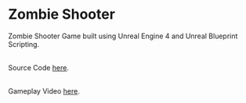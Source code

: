 # Zombie Shooter

Zombie Shooter Game built using Unreal Engine 4 and Unreal Blueprint Scripting.

\
Source Code [here](https://drive.google.com/file/d/132hb4qNDAQrfOyAskOhCEBAsCVOrZEDG/view?usp=sharing).


\
Gameplay Video [here](https://youtu.be/s-yjEQJC8VM).